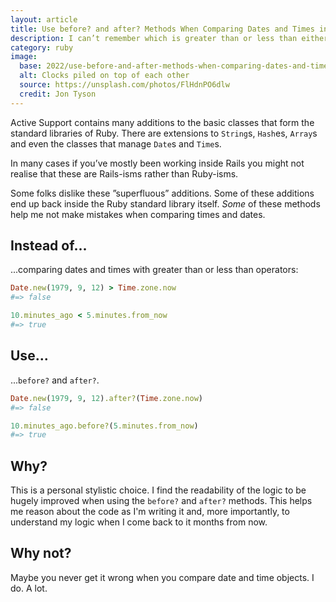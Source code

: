 ```yaml
---
layout: article
title: Use before? and after? Methods When Comparing Dates and Times in Rails
description: I can’t remember which is greater than or less than either.
category: ruby
image:
  base: 2022/use-before-and-after-methods-when-comparing-dates-and-times-in-rails
  alt: Clocks piled on top of each other
  source: https://unsplash.com/photos/FlHdnPO6dlw
  credit: Jon Tyson
---
```


Active Support contains many additions to the basic classes that form the standard libraries of Ruby. There are extensions to `String`s, `Hash`es, `Array`s and even the classes that manage `Date`s and `Time`s.

In many cases if you’ve mostly been working inside Rails you might not realise that these are Rails-isms rather than Ruby-isms.

Some folks dislike these ”superfluous” additions. Some of these additions end up back inside the Ruby standard library itself. _Some_ of these methods help me not make mistakes when comparing times and dates.


## Instead of...

...comparing dates and times with greater than or less than operators:

```ruby
Date.new(1979, 9, 12) > Time.zone.now
#=> false

10.minutes_ago < 5.minutes.from_now
#=> true
```


## Use...

...`before?` and `after?`.

```ruby
Date.new(1979, 9, 12).after?(Time.zone.now)
#=> false

10.minutes_ago.before?(5.minutes.from_now)
#=> true
```


## Why?

This is a personal stylistic choice. I find the readability of the logic to be hugely improved when using the `before?` and `after?` methods. This helps me reason about the code as I'm writing it and, more importantly, to understand my logic when I come back to it months from now.



## Why not?

Maybe you never get it wrong when you compare date and time objects. I do. A lot.

